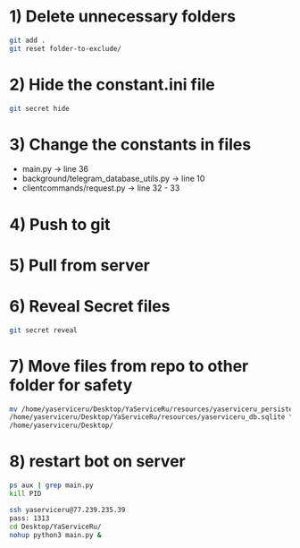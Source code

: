 # 1) Delete unnecessary folders
```bash
git add .
git reset folder-to-exclude/
```


# 2) Hide the constant.ini file
```bash
git secret hide
```

# 3) Change the constants in files
* main.py -> line 36 
* background/telegram_database_utils.py -> line 10 
* clientcommands/request.py -> line 32 - 33

# 4) Push to git

# 5) Pull from server

# 6) Reveal Secret files
```bash
git secret reveal
```

# 7) Move files from repo to other folder for safety
```bash
mv /home/yaserviceru/Desktop/YaServiceRu/resources/yaserviceru_persistence \
/home/yaserviceru/Desktop/YaServiceRu/resources/yaserviceru_db.sqlite \
/home/yaserviceru/Desktop/
```

# 8) restart bot on server
```bash
ps aux | grep main.py
kill PID

ssh yaserviceru@77.239.235.39
pass: 1313
cd Desktop/YaServiceRu/
nohup python3 main.py &
```
